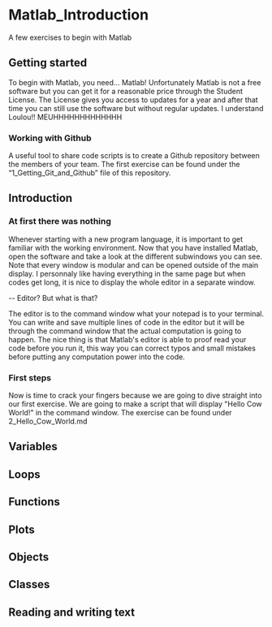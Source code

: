 # Matlab_Introduction
A few exercises to begin with Matlab

## Getting started

To begin with Matlab, you need... Matlab! Unfortunately Matlab is not a free software but you can get it for a reasonable price through the Student License. The License gives you access to updates for a year and after that time you can still use the software but without regular updates. I understand Loulou!! MEUHHHHHHHHHHHHH

### Working with Github
A useful tool to share code scripts is to create a Github repository between the members of your team. The first exercise can be found under the “1_Getting_Git_and_Github” file of this repository.

## Introduction

### At first there was nothing

Whenever starting with a new program language, it is important to get familiar with the working environment. Now that you have installed Matlab, open the software and take a look at the different subwindows you can see. Note that every window is modular and can be opened outside of the main display. I personnaly like having everything in the same page but when codes get long, it is nice to display the whole editor in a separate window.

-- Editor? But what is that?

The editor is to the command window what your notepad is to your terminal. You can write and save multiple lines of code in the editor but it will be through the command window that the actual computation is going to happen. The nice thing is that Matlab's editor is able to proof read your code before you run it, this way you can correct typos and small mistakes before putting any computation power into the code. 

### First steps

Now is time to crack your fingers because we are going to dive straight into our first exercise. We are going to make a script that will display "Hello Cow World!" in the command window. The exercise can be found under 2_Hello_Cow_World.md

## Variables

## Loops

## Functions

## Plots

## Objects

## Classes

## Reading and writing text
